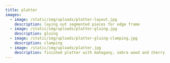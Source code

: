 ```yaml
---
title: platter
images:
  - image: /static/img/uploads/platter-layout.jpg
    description: laying out segmented pieces for edge frame
  - image: /static/img/uploads/platter-gluing.jpg
    description: gluing
  - image: /static/img/uploads/platter-gluing-clamping.jpg
    description: clamping
  - image: /static/img/uploads/platter.jpg
    description: finished platter with mahogany, zebra wood and cherry
---
```

